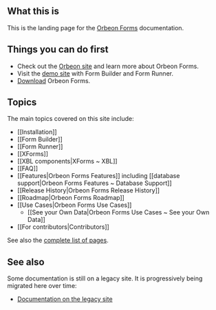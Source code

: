 ## What this is

This is the landing page for the [Orbeon Forms](http://www.orbeon.com/) documentation.

## Things you can do first

- Check out the [Orbeon site](http://www.orbeon.com/) and learn more about Orbeon Forms.
- Visit the [demo site](demo.orbeon.com/orbeon/) with Form Builder and Form Runner.
- [Download](http://www.orbeon.com/download) Orbeon Forms.

## Topics

The main topics covered on this site include:

- [[Installation]]
- [[Form Builder]]
- [[Form Runner]]
- [[XForms]]
- [[XBL components|XForms ~ XBL]]
- [[FAQ]]
- [[Features|Orbeon Forms Features]] including [[database support|Orbeon Forms Features ~ Database Support]]
- [[Release History|Orbeon Forms Release History]]
- [[Roadmap|Orbeon Forms Roadmap]]
- [[Use Cases|Orbeon Forms Use Cases]]
    - [[See your Own Data|Orbeon Forms Use Cases ~ See your Own Data]]
- [[For contributors|Contributors]]

See also the [complete list of pages](/orbeon/orbeon-forms/wiki/_pages).

## See also

Some documentation is still on a legacy site. It is progressively being migrated here over time:

- [Documentation on the legacy site](http://wiki.orbeon.com/forms/doc)
